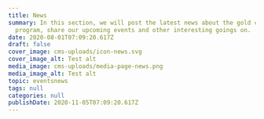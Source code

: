 ```yaml
---
title: News
summary: In this section, we will post the latest news about the gold card
  program, share our upcoming events and other interesting goings on.
date: 2020-08-01T07:09:20.617Z
draft: false
cover_image: cms-uploads/icon-news.svg
cover_image_alt: Test alt
media_image: cms-uploads/media-page-news.png
media_image_alt: Test alt
topic: eventsnews
tags: null
categories: null
publishDate: 2020-11-05T07:09:20.617Z
---
```

<!-- This text will never be seen -->